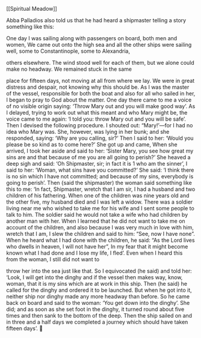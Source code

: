 [[Spiritual Meadow]]
 
Abba Palladios also told us that he had heard a shipmaster telling a story something like this:  
 
One day I was sailing along with passengers on board, both men and women, We came out onto the high sea and all the other ships were sailing well, some to Constantinople, some to Alexandria,  
 
others elsewhere. The wind stood well for each of them, but we alone could make no headway. We remained stuck in the same  
 
place for fifteen days, not moving at all from where we lay. We were in great distress and despair, not knowing why this should be. As I was the master of the vessel, responsible for both the boat and also for all who sailed in her, I began to pray to God about the matter. One day there came to me a voice of no visible origin saying: ‘Throw Mary out and you will make good way’. As I delayed, trying to work out what this meant and who Mary might be, the voice came to me again: ‘I told you: throw Mary out and you will be safe’. Then I devised the following procedure. I shouted out: “Mary!’—for I had no idea who Mary was. She, however, was lying in her bunk; and she responded, saying: ‘Why are you calling, sir?’ Then I said to her: ‘Would you please be so kind as to come here?’ She got up and came, When she arrived, I took her aside and said to her: ‘Sister Mary, you see how great my sins are and that because of me you are all going to perish?’ She heaved a deep sigh and said: ‘Oh Shipmaster, sir; in fact it is 1 who am the sinner’, I said to her: ‘Woman, what sins have you committed?’ She said: ‘I think there is no sin which I have not committed; and because of my sins, everybody is going to perish’. Then {said the shipmaster) the woman said something like this to me: ‘In fact, Shipmaster, wretch that I am sir, I had a husband and two children of his fathering. When one of the children was nine years old and the other five, my husband died and I was left a widow. There was a soldier living near me who wished to take me for his wife and I sent some people to talk to him. The soldier said he would not take a wife who had children by another man with her. When I learned that he did not want to take me on account of the children, and also because I was very much in love with him, wretch that I am, I slew the children and said to him: “See, now I have none”. When he heard what I had done with the children, he said: “As the Lord lives who dwells in heaven, I will not have her”, In my fear that it might become known what I had done and I lose my life, I fled’. Even when I heard this from the woman, I still did not want to  
 
throw her into the sea just like that. So I equivocated (he said) and told her: ‘Look, I will get into the dinghy and if the vessel then makes way, know, woman, that it is my sins which are at work in this ship. Then (he said) he called for the dinghy and ordered it to be launched. But when he got into it, neither ship nor dinghy made any more headway than before. So he came back on board and said to the woman: ‘You get down into the dinghy’. She did; and as soon as she set foot in the dinghy, it turned round about five times and then sank to the bottom of the deep. Then the ship sailed on and in three and a half days we completed a journey which should have taken fifteen days’.  
